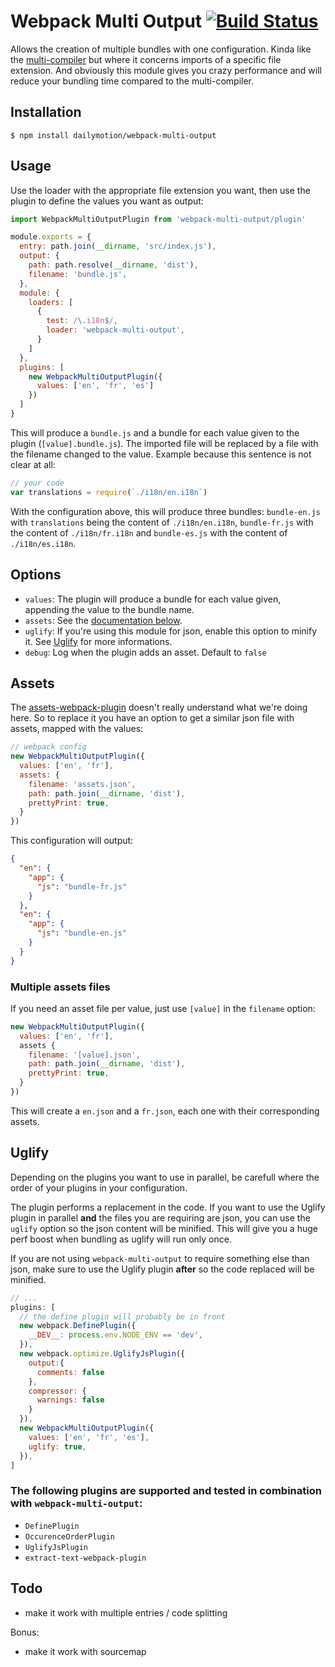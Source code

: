 # Webpack Multi Output [![Build Status](https://travis-ci.com/dailymotion/webpack-multi-output.svg?token=BQpiDRDdVVk7MYBpasVF&branch=master)](https://travis-ci.com/dailymotion/webpack-multi-output)

Allows the creation of multiple bundles with one configuration. Kinda like the [multi-compiler](https://github.com/webpack/webpack/tree/master/examples/multi-compiler) but where it concerns imports of a specific file extension. And obviously this module gives you crazy performance and will reduce your bundling time compared to the multi-compiler.

## Installation

```shell
$ npm install dailymotion/webpack-multi-output
```

## Usage

Use the loader with the appropriate file extension you want, then use the plugin to define the values you want as output:

```js
import WebpackMultiOutputPlugin from 'webpack-multi-output/plugin'

module.exports = {
  entry: path.join(__dirname, 'src/index.js'),
  output: {
    path: path.resolve(__dirname, 'dist'),
    filename: 'bundle.js',
  },
  module: {
    loaders: [
      {
        test: /\.i18n$/,
        loader: 'webpack-multi-output',
      }
    ]
  },
  plugins: [
    new WebpackMultiOutputPlugin({
      values: ['en', 'fr', 'es']
    })
  ]
}
```

This will produce a `bundle.js` and a bundle for each value given to the plugin (`[value].bundle.js`). The imported file will be replaced by a file with the filename changed to the value. Example because this sentence is not clear at all:

```js
// your code
var translations = require(`./i18n/en.i18n`)
```

With the configuration above, this will produce three bundles: `bundle-en.js` with `translations` being the content of `./i18n/en.i18n`, `bundle-fr.js` with the content of `./i18n/fr.i18n` and `bundle-es.js` with the content of `./i18n/es.i18n`.

## Options

* `values`: The plugin will produce a bundle for each value given, appending the value to the bundle name. 
* `assets`: See the [documentation below](#assets).
* `uglify`: If you're using this module for json, enable this option to minify it. See [Uglify](#uglify) for more informations.
* `debug`: Log when the plugin adds an asset. Default to `false`

## Assets

The [assets-webpack-plugin](https://github.com/kossnocorp/assets-webpack-plugin) doesn't really understand what we're doing here. So to replace it you have an option to get a similar json file with assets, mapped with the values:

```js
// webpack config
new WebpackMultiOutputPlugin({
  values: ['en', 'fr'],
  assets: {
    filename: 'assets.json',
    path: path.join(__dirname, 'dist'),
    prettyPrint: true,
  }
})
```

This configuration will output:

```json
{
  "en": {
    "app": {
      "js": "bundle-fr.js"
    }
  },
  "en": {
    "app": {
      "js": "bundle-en.js"
    }
  }
}
```

### Multiple assets files

If you need an asset file per value, just use `[value]` in the `filename` option:

```js
new WebpackMultiOutputPlugin({
  values: ['en', 'fr'],
  assets {
    filename: '[value].json',
    path: path.join(__dirname, 'dist'),
    prettyPrint: true,
  }
})
```

This will create a `en.json` and a `fr.json`, each one with their corresponding assets.

## Uglify

Depending on the plugins you want to use in parallel, be carefull where the order of your plugins in your configuration. 

The plugin performs a replacement in the code. If you want to use the Uglify plugin in parallel **and** the files you are requiring are json, you can use the `uglify` option so the json content will be minified. This will give you a huge perf boost when bundling as uglify will run only once.

If you are not using `webpack-multi-output` to require something else than json, make sure to use the Uglify plugin **after** so the code replaced will be minified.

```js
// ...
plugins: [
  // the define plugin will probably be in front
  new webpack.DefinePlugin({
    __DEV__: process.env.NODE_ENV == 'dev',
  }),
  new webpack.optimize.UglifyJsPlugin({
    output:{
      comments: false
    },
    compressor: {
      warnings: false
    }
  }),
  new WebpackMultiOutputPlugin({
    values: ['en', 'fr', 'es'],
    uglify: true,
  }),
]
```

### The following plugins are supported and tested in combination with `webpack-multi-output`:

* `DefinePlugin`
* `OccurenceOrderPlugin`
* `UglifyJsPlugin`
* `extract-text-webpack-plugin`

## Todo

* make it work with multiple entries / code splitting

Bonus:

* make it work with sourcemap
